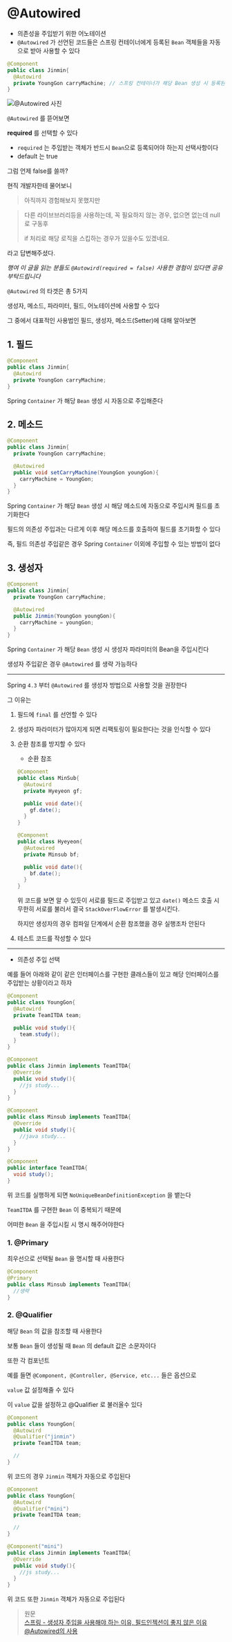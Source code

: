 @Autowired
=======================

- 의존성을 주입받기 위한 어노테이션
- <code>@Autowired</code> 가 선언된 코드들은 스프링 컨테이너에게 등록된 <code>Bean</code> 객체들을 자동으로 받아 사용할 수 있다

```java
@Component
public class Jinmin{
  @Autowird
  private YoungGon carryMachine; // 스프링 컨테이너가 해당 Bean 생성 시 등록된 Bean, YoungGon 객체를 자동으로 주입한다
}
```

![@Autowired 사진](autowired.png)

<code>@Autowired</code> 를 뜯어보면

**required** 를 선택할 수 있다

- <code>required</code> 는 주입받는 객체가 반드시 <code>Bean</code>으로 등록되어야 하는지 선택사항이다
- default 는 true

그럼 언제 false를 쓸까?

현직 개발자한테 물어보니

> 아직까지 경험해보지 못했지만

> 다른 라이브브러리등을 사용하는데, 꼭 필요하지 않는 경우, 없으면 없는데 null로 구동후
>
> if 처리로 해당 로직을 스킵하는 경우가 있을수도 있겠네요.

라고 답변해주셨다.

*행여 이 글을 읽는 분들도 <code>@Autowird(required = false)</code> 사용한 경험이 있다면 공유 부탁드립니다*


<code>@Autowired</code> 의 타겟은 총 5가지

생성자, 메소드, 파라미터, 필드, 어노테이션에 사용할 수 있다

그 중에서 대표적인 사용법인 필드, 생성자, 메소드(Setter)에 대해 알아보면

## 1. 필드

```java
@Component
public class Jinmin{
  @Autowird
  private YoungGon carryMachine;
}
```

Spring <code>Container</code> 가 해당 <code>Bean</code> 생성 시 자동으로 주입해준다

## 2. 메소드

```java
@Component
public class Jinmin{
  private YoungGon carryMachine;

  @Autowired
  public void setCarryMachine(YoungGon youngGon){
    carryMachine = YoungGon;
  }
}
```

Spring <code>Container</code> 가 해당 <code>Bean</code> 생성 시 해당 메소드에 자동으로 주입시켜 필드를 초기화한다

필드의 의존성 주입과는 다르게 이후 해당 메소드를 호출하여 필드를 초기화할 수 있다

즉, 필드 의존성 주입같은 경우 Spring <code>Container</code> 이외에 주입할 수 있는 방법이 없다

## 3. 생성자

```java
@Component
public class Jinmin{
  private YoungGon carryMachine;

  @Autowired
  public Jinmin(YoungGon youngGon){
    carryMachine = youngGon;
  }
}
```

Spring <code>Container</code> 가 해당 <code>Bean</code> 생성 시 생성자 파라미터의 Bean을 주입시킨다

생성자 주입같은 경우 <code>@Autowired</code> 를 생략 가능하다

--------

Spring <code>4.3</code> 부터 <code>@Autowired</code> 를 생성자 방법으로 사용할 것을 권장한다

그 이유는

1. 필드에 <code>final</code> 를 선언할 수 있다
2. 생성자 파라미터가 많아지게 되면 리팩토링이 필요한다는 것을 인식할 수 있다
3. 순환 참조를 방지할 수 있다
    - 순환 참조
    ```java
    @Component
    public class MinSub{
      @Autowird
      private Hyeyeon gf;

      public void date(){
        gf.date();
      }
    }

    @Component
    public class Hyeyeon{
      @Autowired
      private Minsub bf;

      public void date(){
        bf.date();
      }
    }
    ```

    위 코드를 보면 알 수 있듯이 서로를 필드로 주입받고 있고 <code>date()</code> 메소드 호출 시 무한히 서로를 불러서 결국 <code>StackOverFlowError</code> 를  발생시킨다.

    하지만 생성자의 경우 컴파일 단계에서 순환 참조했을 경우 실행조차 안된다

4. 테스트 코드를 작성할 수 있다


------

- 의존성 주입 선택

예를 들어 아래와 같이 같은 인터페이스를 구현한 클래스들이 있고 해당 인터페이스를 주입받는 상황이라고 하자

```java
@Component
public class YoungGon{
  @Autowird
  private TeamITDA team;

  public void study(){
    team.study();
  }
}

@Component
public class Jinmin implements TeamITDA{
  @Override
  public void study(){
    //js study...
  }
}

@Component
public class Minsub implements TeamITDA{
  @Override
  public void study(){
    //java study...
  }
}

@Component
public interface TeamITDA{
  void study();
}
```

위 코드를 실행하게 되면 <code>NoUniqueBeanDefinitionException</code> 을 뱉는다

<code>TeamITDA</code> 를 구현한 <code>Bean</code> 이 중복되기 때문에

어떠한 <code>Bean</code> 을 주입시킬 시 명시 해주어야한다


### 1. @Primary

최우선으로 선택될 <code>Bean</code> 을 명시할 때 사용한다

```java
@Component
@Primary
public class Minsub implements TeamITDA{
  //생략
}
```

### 2. @Qualifier

해당 <code>Bean</code> 의 값을 참조할 때 사용한다

보통 <code>Bean</code> 들이 생성될 때 <code>Bean</code> 의 default 값은 소문자이다

또한 각 컴포넌트

예를 들면 <code>@Component, @Controller, @Service, etc...</code> 들은 옵션으로

<code>value</code> 값 설정해줄 수 있다

이 <code>value</code> 값을 설정하고 @Qualifier 로 불러올수 있다


```java
@Component
public class YoungGon{
  @Autowird
  @Qualifier("jinmin")
  private TeamITDA team;

  //
}
```

위 코드의 경우 <code>Jinmin</code> 객체가 자동으로 주입된다

```java
@Component
public class YoungGon{
  @Autowird
  @Qualifier("mini")
  private TeamITDA team;

  //
}

@Component("mini")
public class Jinmin implements TeamITDA{
  @Override
  public void study(){
    //js study...
  }
}
```

위 코드 또한 <code>Jinmin</code> 객체가 자동으로 주입된다


> 원문 <br>
> [스프링 - 생성자 주입을 사용해야 하는 이유, 필드인젝션이 좋지 않은 이유](https://yaboong.github.io/spring/2019/08/29/why-field-injection-is-bad/) <br>
> [@Autowired의 사용](https://tbang.tistory.com/87)
